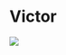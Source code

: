 # Victor

<a target="_blank" href="https://hm597.github.io/?p=5ec39ee968986265932"><img src="https://github.com/ofn1/Victor/blob/master/lian2.jpg"></a>
